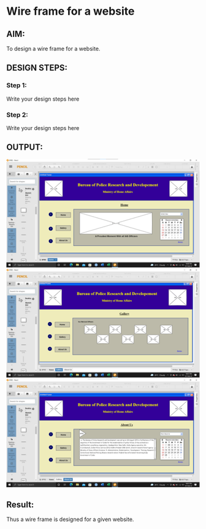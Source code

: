 # Wire frame for a website

## AIM:
To design a wire frame for a website.

## DESIGN STEPS:

### Step 1:
Write your design steps here 

### Step 2:
Write your design steps here

## OUTPUT:
![Output](./pic1.png)
![Output](./pic2.png)
![Output](./pic3.png)

## Result:
Thus a wire frame is designed for a given website.

